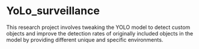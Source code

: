 # YoLo_surveillance
This research project involves tweaking the YOLO model to detect custom objects and improve the detection rates of originally included objects in the model by providing different unique and specific environments.  

